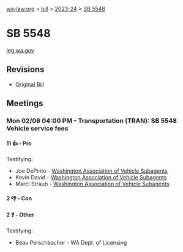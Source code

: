 [wa-law.org](/) > [bill](/bill/) > [2023-24](/bill/2023-24/) > [SB 5548](/bill/2023-24/sb/5548/)

# SB 5548
[leg.wa.gov](https://app.leg.wa.gov/billsummary?BillNumber=5548&Year=2023&Initiative=false)

## Revisions
* [Original Bill](1/)

## Meetings
### Mon 02/06 04:00 PM - Transportation (TRAN): SB 5548 Vehicle service fees
#### 11 👍 - Pro
Testifying:
* Joe DePinto - [Washington Association of Vehicle Subagents](/org/washington_association_of_vehicle_subagents/)
* Kevin David - [Washington Association of Vehicle Subagents](/org/washington_association_of_vehicle_subagents/)
* Marci Straub - [Washington Association of Vehicle Subagents](/org/washington_association_of_vehicle_subagents/)

#### 2 👎 - Con

#### 2 ❓ - Other
Testifying:
* Beau Perschbacher - WA Dept. of Licensing
